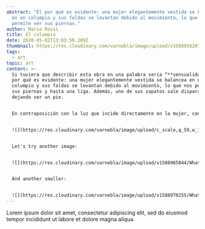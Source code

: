 ```yaml
---
abstract: "El por qué es evidente: una mujer elegantemente vestida se balancea
  en un columpio y sus faldas se levantan debido al movimiento, lo que nos
  permite ver sus piernas."
author: Mario Rossi
title: El columpio
date: 2020-05-02T13:03:50.289Z
thumbnail: https://res.cloudinary.com/varnebla/image/upload/v1588956207/whatsapp-image-2020-04-25-at-18.52.00_q56zh2_dgjznv.jpg
tags:
  - art
topic: art
content: >-
  Si tuviera que describir esta obra en una palabra sería “**sensualidad**“. El
  por qué es evidente: una mujer elegantemente vestida se balancea en un
  columpio y sus faldas se levantan debido al movimiento, lo que nos permite ver
  sus piernas y hasta una liga. Además, uno de sus zapatos sale disparado
  dejando ver un pie.


  En contraposición con la luz que incide directamente en la mujer, contrastan dos personajes masculinos. En las sombras de los árboles, sentado en un banco de piedra, un hombre de avanzada edad (como parece indicar su pelo blanco), controla el mecanismo de cuerdas que mueve el columpio de la mujer, seguramente su esposa. El personaje que cierra el grupo es un hombre aparentemente más joven, que está tumbado en primer término, mirando directamente a la mujer (y seguramente lo que hay bajo sus faldas). Este personaje ha sido interpretado como el amante, que se burla. Por tanto, **las tres figuras forman un triángulo,** tanto en el soporte plástico como en la vida real.


  ![](https://res.cloudinary.com/varnebla/image/upload/c_scale,q_59,w_721/v1588955091/whatsapp-image-2020-04-25-at-18.52.00_q56zh2.jpg)


  Let's try another image:


  ![](https://res.cloudinary.com/varnebla/image/upload/v1588965044/WhatsApp_Image_2020-04-25_at_18.52.00_1_wlasc7.jpg)


  And another smaller:


  ![](https://res.cloudinary.com/varnebla/image/upload/v1588970255/WhatsApp_Image_2020-04-25_at_18.50.17_ub76yf.jpg)
---
```


Lorem ipsum dolor sit amet, consectetur adipiscing elit, sed do eiusmod tempor incididunt ut labore et dolore magna aliqua.
